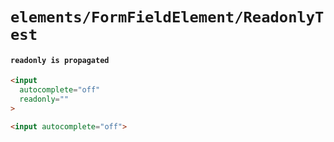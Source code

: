 # `elements/FormFieldElement/ReadonlyTest`

#### `readonly is propagated`

```html
<input
  autocomplete="off"
  readonly=""
>

```

```html
<input autocomplete="off">

```

